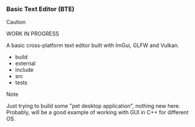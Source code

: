 ### Basic Text Editor (BTE)

> [!CAUTION]
> WORK IN PROGRESS

A basic cross-platform text editor built with ImGui, GLFW and Vulkan.
- build
- external
- include
- src
- tests

> [!NOTE]
> Just trying to build some "pet desktop application", nothing new here.
> Probably, will be a good example of working with GUI in C++ for different OS.